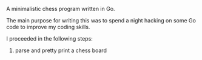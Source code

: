 A minimalistic chess program written in Go.

The main purpose for writing this was to spend a night hacking on some Go
code to improve my coding skills.

I proceeded in the following steps:
1. parse and pretty print a chess board
